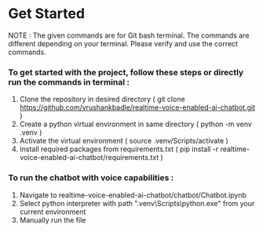 # Get Started

NOTE : The given commands are for Git bash terminal. The commands are different depending on your terminal. Please verify and use the correct commands.

### To get started with the project, follow these steps or directly run the commands in terminal :
1. Clone the repository in desired directory ( git clone https://github.com/vrushankbadle/realtime-voice-enabled-ai-chatbot.git )
2. Create a python virtual environment in same directory ( python -m venv .venv )
3. Activate the virtual environment ( source .venv/Scripts/activate )
4. Install required packages from requirements.txt ( pip install -r realtime-voice-enabled-ai-chatbot/requirements.txt )

### To run the chatbot with voice capabilities :
1. Navigate to realtime-voice-enabled-ai-chatbot/chatbot/Chatbot.ipynb
2. Select python interpreter with path ".venv\Scripts\python.exe" from your current environment
3. Manually run the file

